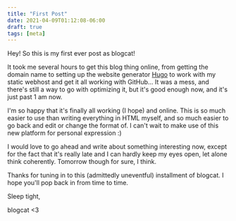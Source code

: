```yaml
---
title: "First Post"
date: 2021-04-09T01:12:08-06:00
draft: true
tags: [meta]
---
```


Hey! So this is my first ever post as blogcat!

It took me several hours to get this blog thing online, from getting the domain name to setting up the website generator [Hugo](https://gohugo.io) to work with my static webhost and get it all working with GitHub... It was a mess, and there's still a way to go with optimizing it, but it's good enough now, and it's just past 1 am now.

I'm so happy that it's finally all working (I hope) and online. This is so much easier to use than writing everything in HTML myself, and so much easier to go back and edit or change the format of. I can't wait to make use of this new platform for personal expression :)

I would love to go ahead and write about something interesting now, except for the fact that it's really late and I can hardly keep my eyes open, let alone think coherently. Tomorrow though for sure, I think.

Thanks for tuning in to this (admittedly uneventful) installment of blogcat. I hope you'll pop back in from time to time.

Sleep tight,

blogcat <3